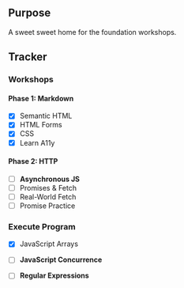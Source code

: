 ## Purpose

A sweet sweet home for the foundation workshops.



## Tracker

### Workshops

#### Phase 1: Markdown

- [x] Semantic HTML
- [x] HTML Forms
- [x] CSS
- [x] Learn A11y

#### Phase 2: HTTP

- [ ] **Asynchronous JS**
- [ ] Promises & Fetch
- [ ] Real-World Fetch
- [ ] Promise Practice

### Execute Program

- [x] JavaScript Arrays
- [ ] **JavaScript Concurrence**
- [ ] **Regular Expressions**


